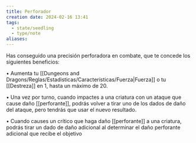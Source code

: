 ```yaml
---
title: Perforador
creation date: 2024-02-16 13:41
tags:
  - state/seedling
  - type/note
aliases:
---
```

Has conseguido una precisión perforadora en combate, que te concede los siguientes beneficios:

• Aumenta tu [[Dungeons and Dragons/Reglas/Estadisticas/Características/Fuerza|Fuerza]] o tu [[Destreza]] en 1, hasta un máximo de 20.

• Una vez por turno, cuando impactes a una criatura con un ataque que cause daño [[perforante]],
podrás volver a tirar uno de los dados de daño del ataque, pero tendrás que usar el nuevo resultado.

• Cuando causes un crítico que haga daño [[perforante]] a una criatura, podrás tirar un dado de daño
adicional al determinar el daño perforante adicional que recibe el objetivo